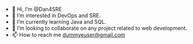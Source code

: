 - 👋 Hi, I’m @Dan4SRE
- 👀 I’m interested in DevOps and SRE.
- 🌱 I’m currently learning Java and SQL.
- 💞️ I’m looking to collaborate on any project related to web development.
- 📫 How to reach me dummyeuser@gmail.com

<!---
Dan4SRE/Dan4SRE is a ✨ special ✨ repository because its `README.md` (this file) appears on your GitHub profile.
You can click the Preview link to take a look at your changes.
--->
